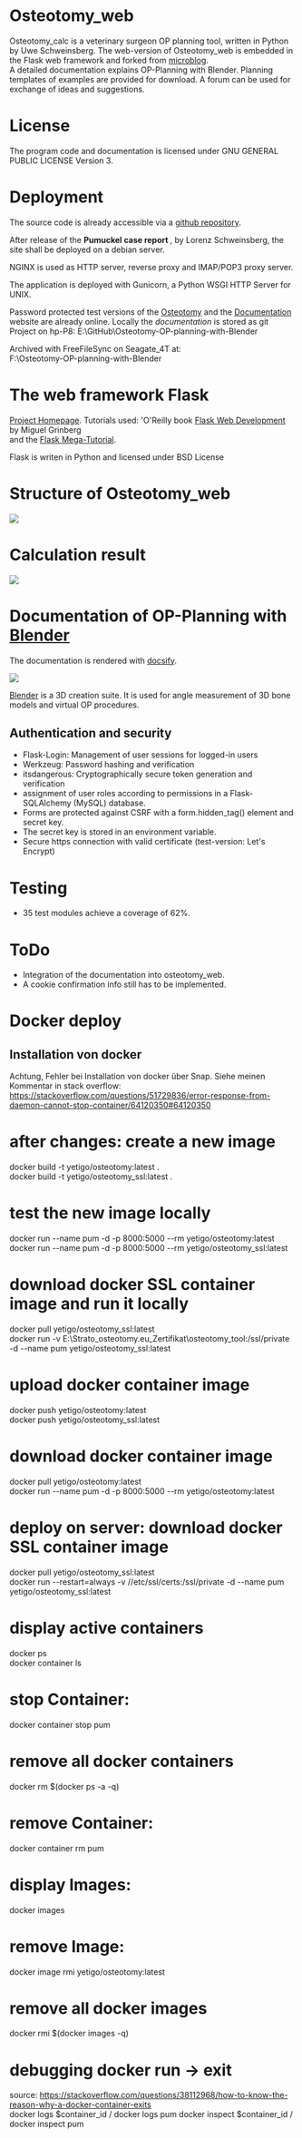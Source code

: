 # Osteotomy_web
Osteotomy_calc is a veterinary surgeon OP planning tool, written in Python by Uwe Schweinsberg.
The web-version of Osteotomy_web is embedded in the Flask web framework and forked from 
[microblog](https://github.com/miguelgrinberg/microblog).  
A detailed documentation explains OP-Planning with Blender. Planning templates of examples are provided for download.
A forum can be used for exchange of ideas and suggestions.  

# License
The program code and documentation is licensed under GNU GENERAL PUBLIC LICENSE Version 3.

# Deployment  
The source code is already accessible via a [github repository](https://github.com/butayama/osteotomy_web).  
 
After release of the <b> Pumuckel case report </b>, by Lorenz Schweinsberg, the site shall be deployed on a debian server.  

NGINX is used as HTTP server, reverse proxy and IMAP/POP3 proxy server.  

The application is deployed with Gunicorn, a Python WSGI HTTP Server for UNIX. 

Password protected test versions of the [Osteotomy](http://Osteotomy.de) and the [Documentation](http://81.169.231.230)
website are already online.
Locally the *documentation* is stored as git Project on 
hp-P8: E:\GitHub\Osteotomy-OP-planning-with-Blender  

Archived with FreeFileSync on Seagate_4T at:  
F:\Osteotomy-OP-planning-with-Blender

# The web framework Flask
[Project Homepage](https://flask.palletsprojects.com/en/1.1.x/).
Tutorials used: 'O'Reilly book [Flask Web Development](http://www.flaskbook.com) by Miguel Grinberg  
and the [Flask Mega-Tutorial](https://blog.miguelgrinberg.com/post/the-flask-mega-tutorial-part-i-hello-world).    

Flask is writen in Python and licensed under BSD License

# Structure of Osteotomy_web  
![](.README_images/81b640db.png)  

# Calculation result
![](.README_images/ee696f1e.png)  

# Documentation of OP-Planning with [Blender](https://www.blender.org/)  
The documentation is rendered with [docsify](https://docsify.js.org/#/).  
  
![](.README_images/ce1fb2d5.png)  

[Blender](https://www.blender.org/) is a 3D creation suite. It is used for angle measurement 
of 3D bone models and virtual OP procedures. 

## Authentication and security
   * Flask-Login: Management of user sessions for logged-in users  
   * Werkzeug: Password hashing and verification
   * itsdangerous: Cryptographically secure token generation and verification
   * assignment of user roles according to permissions in a Flask-SQLAlchemy (MySQL) database.
   * Forms are protected against CSRF with a form.hidden_tag() element and secret key.
   * The secret key is stored in an environment variable.
   * Secure https connection with valid certificate (test-version: Let's Encrypt)  
   
# Testing  
   * 35 test modules achieve a coverage of 62%.   
   
# ToDo  
   * Integration of the documentation into osteotomy_web.
   * A cookie confirmation info still has to be implemented.  
   
# Docker deploy

## Installation von docker
Achtung, Fehler bei Installation von docker über Snap. Siehe meinen Kommentar in stack overflow:
https://stackoverflow.com/questions/51729836/error-response-from-daemon-cannot-stop-container/64120350#64120350
   
# after changes: create a new image
 docker build -t yetigo/osteotomy:latest .  
 docker build -t yetigo/osteotomy_ssl:latest . 

# test the new image locally   
 docker run --name pum -d -p 8000:5000 --rm yetigo/osteotomy:latest  
 docker run --name pum -d -p 8000:5000 --rm yetigo/osteotomy_ssl:latest  

# download docker SSL container image and run it locally
 docker pull yetigo/osteotomy_ssl:latest    
 docker run -v E:\Strato_osteotomy.eu_Zertifikat\osteotomy_tool\:/ssl/private -d --name pum yetigo/osteotomy_ssl:latest 
 
# upload docker container image  
 docker push yetigo/osteotomy:latest  
 docker push yetigo/osteotomy_ssl:latest 

# download docker container image 
 docker pull yetigo/osteotomy:latest  
 docker run --name pum -d -p 8000:5000 --rm yetigo/osteotomy:latest   

 
# deploy on server: download docker SSL container image 
 docker pull yetigo/osteotomy_ssl:latest    
 docker run --restart=always -v //etc/ssl/certs:/ssl/private -d --name pum yetigo/osteotomy_ssl:latest 

# display active containers 
 docker ps  
 docker container ls  
 
# stop Container:
docker container stop pum   

# remove all docker containers 
docker rm $(docker ps -a -q)

# remove Container:
docker container rm pum  

# display Images:
docker images

# remove Image:
docker image rmi yetigo/osteotomy:latest

# remove all docker images 
docker rmi $(docker images -q)

# debugging docker run -> exit
source: https://stackoverflow.com/questions/38112968/how-to-know-the-reason-why-a-docker-container-exits  
docker logs $container_id / docker logs pum
docker inspect $container_id / docker inspect pum



